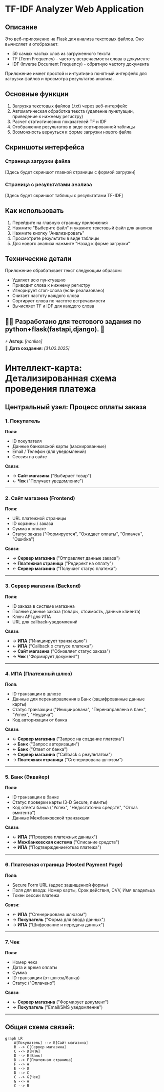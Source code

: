 # TF-IDF Analyzer Web Application

## Описание

Это веб-приложение на Flask для анализа текстовых файлов. Оно вычисляет и отображает:

- 50 самых частых слов из загруженного текста
- TF (Term Frequency) - частоту встречаемости слова в документе
- IDF (Inverse Document Frequency) - обратную частоту документа

Приложение имеет простой и интуитивно понятный интерфейс для загрузки файлов и просмотра результатов анализа.

## Основные функции

1. Загрузка текстовых файлов (.txt) через веб-интерфейс
2. Автоматическая обработка текста (удаление пунктуации, приведение к нижнему регистру)
3. Расчет статистических показателей TF и IDF
4. Отображение результатов в виде сортированной таблицы
5. Возможность вернуться к форме загрузки нового файла

## Скриншоты интерфейса

### Страница загрузки файла

[Здесь будет скриншот главной страницы с формой загрузки]

### Страница с результатами анализа

[Здесь будет скриншот таблицы с результатами TF-IDF]

## Как использовать

1. Перейдите на главную страницу приложения
2. Нажмите "Выберите файл" и укажите текстовый файл для анализа
3. Нажмите кнопку "Анализировать"
4. Просмотрите результаты в виде таблицы
5. Для нового анализа нажмите "Назад к форме загрузки"

## Технические детали

Приложение обрабатывает текст следующим образом:
- Удаляет всю пунктуацию
- Приводит слова к нижнему регистру
- Игнорирует стоп-слова (если реализовано)
- Считает частоту каждого слова
- Сортирует слова по частоте встречаемости
- Вычисляет TF и IDF для каждого слова

👨‍💻 Разработано для тестового задания по python+flask(fastapi,django). 🚀
---

⚡ **Автор:** *[nonlise]*  
📅 **Дата создания:** *[31.03.2025]*  


# Интеллект-карта: Детализированная схема проведения платежа

## Центральный узел: Процесс оплаты заказа

### 1. Покупатель
**Поля:**
- ID покупателя
- Данные банковской карты (маскированные)
- Email / Телефон (для уведомлений)
- Сессия на сайте

**Связи:**
- → **Сайт магазина** ("Выбирает товар")
- ← **Чек** ("Получает уведомление")

---

### 2. Сайт магазина (Frontend)
**Поля:**
- URL платежной страницы
- ID корзины / заказа
- Сумма к оплате
- Статус заказа ("Формируется", "Ожидает оплаты", "Оплачен", "Ошибка")

**Связи:**
- → **Сервер магазина** ("Отправляет данные заказа")
- → **Платежная страница** ("Редирект на оплату")
- ← **Сервер магазина** ("Получает статус платежа")

---

### 3. Сервер магазина (Backend)
**Поля:**
- ID заказа в системе магазина
- Полные данные заказа (товары, стоимость, данные клиента)
- Ключ API для ИПА
- URL для callback-уведомлений

**Связи:**
- → **ИПА** ("Инициирует транзакцию")
- ← **ИПА** ("Callback о статусе платежа")
- → **Сайт магазина** ("Обновляет статус заказа")
- → **Чек** ("Формирует документ")

---

### 4. ИПА (Платежный шлюз)
**Поля:**
- ID транзакции в шлюзе
- Данные для перенаправления в Банк (зашифрованные данные карты)
- Статус транзакции ("Инициирована", "Перенаправлена в банк", "Успех", "Неудача")
- Код авторизации от банка

**Связи:**
- ← **Сервер магазина** ("Запрос на создание платежа")
- → **Банк** ("Запрос авторизации")
- ← **Банк** ("Ответ от банка")
- → **Сервер магазина** ("Callback с результатом")
- → **Платежная страница** ("Сгенерирована шлюзом")

---

### 5. Банк (Эквайер)
**Поля:**
- ID транзакции в банке
- Статус проверки карты (3-D Secure, лимиты)
- Код ответа банка ("Успех", "Недостаточно средств", "Отказ эмитента")
- Данные Межбанковской транзакции

**Связи:**
- ← **ИПА** ("Проверка платежных данных")
- → **Межбанковская система** ("Списание средств")
- → **ИПА** ("Подтверждение/отказ платежа")

---

### 6. Платежная страница (Hosted Payment Page)
**Поля:**
- Secure Form URL (адрес защищенной формы)
- Поля для ввода: Номер карты, Срок действия, CVV, Имя владельца
- Токен сессии платежа

**Связи:**
- ← **ИПА** ("Сгенерирована шлюзом")
- → **Покупатель** ("Форма для ввода данных")
- → **ИПА** ("Шифрование и передача данных")

---

### 7. Чек
**Поля:**
- Номер чека
- Дата и время оплаты
- Сумма
- ID транзакции (от шлюза/банка)
- Статус ("Оплачено")

**Связи:**
- ← **Сервер магазина** ("Формирует документ")
- → **Покупатель** ("Email/SMS уведомление")

---

## Общая схема связей:

```mermaid
graph LR
    A[Покупатель] --> B[Сайт магазина]
    B --> C[Сервер магазина]
    C --> D[ИПА]
    D --> E[Банк]
    D --> F[Платежная страница]
    F --> A
    E --> D
    D --> C
    C --> G[Чек]
    G --> A
    C --> B
